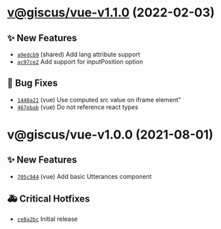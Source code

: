 # [v@giscus/vue-v1.1.0](https://github.com/giscus/giscus-component/compare/@giscus/vue-v1.0.0...@giscus/vue-v1.1.0) (2022-02-03)

## ✨ New Features
- [`a9edcb9`](https://github.com/giscus/giscus-component/commit/a9edcb9)  (shared) Add lang attribute support 
- [`ac97ce2`](https://github.com/giscus/giscus-component/commit/ac97ce2)   Add support for inputPosition option 

## 🐛 Bug Fixes
- [`1448a21`](https://github.com/giscus/giscus-component/commit/1448a21)  (vue) Use computed src value on iframe element&quot; 
- [`467ebab`](https://github.com/giscus/giscus-component/commit/467ebab)  (vue) Do not reference react types

# v@giscus/vue-v1.0.0 (2021-08-01)

## ✨ New Features
- [`705c944`](https://github.com/giscus/giscus-component/commit/705c944)  (vue) Add basic Utterances component 

## 🚑 Critical Hotfixes
- [`ce8a2bc`](https://github.com/giscus/giscus-component/commit/ce8a2bc)   Initial release
